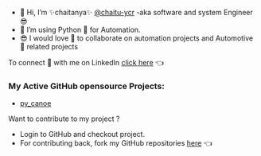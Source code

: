 - 👋 Hi, I’m ✨chaitanya✨ [@chaitu-ycr](https://github.com/chaitu-ycr) -aka software and system Engineer 😎
- 🌱 I’m using Python 🐍 for Automation.
- 😎 I would love 💞️ to collaborate on automation projects and Automotive 🚗 related projects

To connect 🤝 with me on LinkedIn [click here](https://www.linkedin.com/in/chaitu-ycr/) 👈

### My Active GitHub opensource Projects:
- [py_canoe](https://github.com/chaitu-ycr/py_canoe)

Want to contribute to my project ? <br>
- Login to GitHub and checkout project. <br>
- For contributing back, fork my GitHub repositories [here](https://github.com/chaitu-ycr?tab=repositories) 👈

<!---
chaitu-ycr/chaitu-ycr is a ✨ special ✨ repository because its `README.md` (this file) appears on your GitHub profile.
You can click the Preview link to take a look at your changes.
--->
